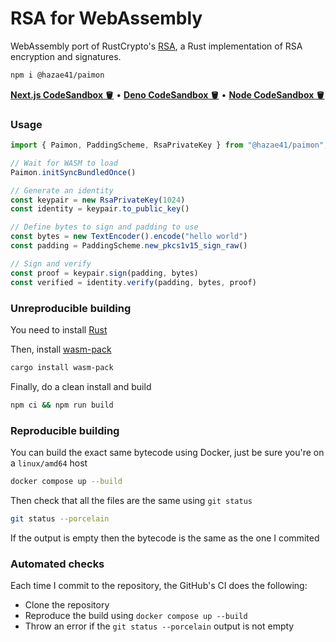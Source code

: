 # RSA for WebAssembly

WebAssembly port of RustCrypto's [RSA](https://github.com/RustCrypto/RSA), a
Rust implementation of RSA encryption and signatures.

```bash
npm i @hazae41/paimon
```

[**Next.js CodeSandbox 🪣**](https://codesandbox.io/p/sandbox/6t599p) • [**Deno CodeSandbox 🪣**](https://codesandbox.io/p/sandbox/drxshp) • [**Node CodeSandbox 🪣**](https://codesandbox.io/p/sandbox/5h73kh)

### Usage

```ts
import { Paimon, PaddingScheme, RsaPrivateKey } from "@hazae41/paimon";

// Wait for WASM to load
Paimon.initSyncBundledOnce()

// Generate an identity
const keypair = new RsaPrivateKey(1024)
const identity = keypair.to_public_key()

// Define bytes to sign and padding to use
const bytes = new TextEncoder().encode("hello world")
const padding = PaddingScheme.new_pkcs1v15_sign_raw()

// Sign and verify
const proof = keypair.sign(padding, bytes)
const verified = identity.verify(padding, bytes, proof)
```

### Unreproducible building

You need to install [Rust](https://www.rust-lang.org/tools/install)

Then, install [wasm-pack](https://github.com/rustwasm/wasm-pack)

```bash
cargo install wasm-pack
```

Finally, do a clean install and build

```bash
npm ci && npm run build
```

### Reproducible building

You can build the exact same bytecode using Docker, just be sure you're on a `linux/amd64` host

```bash
docker compose up --build
```

Then check that all the files are the same using `git status`

```bash
git status --porcelain
```

If the output is empty then the bytecode is the same as the one I commited

### Automated checks

Each time I commit to the repository, the GitHub's CI does the following:
- Clone the repository
- Reproduce the build using `docker compose up --build`
- Throw an error if the `git status --porcelain` output is not empty